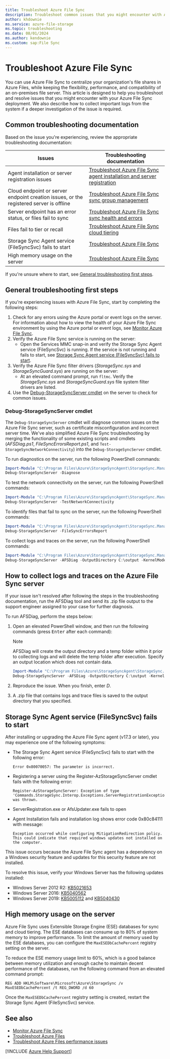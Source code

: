 ```yaml
---
title: Troubleshoot Azure File Sync
description: Troubleshoot common issues that you might encounter with Azure File Sync, which you can use to transform Windows Server into a quick cache of your Azure file share.
author: khdownie
ms.service: azure-file-storage
ms.topic: troubleshooting
ms.date: 08/01/2024
ms.author: kendownie
ms.custom: sap:File Sync
---
```

# Troubleshoot Azure File Sync

You can use Azure File Sync to centralize your organization's file shares in Azure Files, while keeping the flexibility, performance, and compatibility of an on-premises file server. This article is designed to help you troubleshoot and resolve issues that you might encounter with your Azure File Sync deployment. We also describe how to collect important logs from the system if a deeper investigation of the issue is required. 

## Common troubleshooting documentation

Based on the issue you're experiencing, review the appropriate troubleshooting documentation:

|Issues|Troubleshooting documentation|
|---|---|
|Agent installation or server registration issues|[Troubleshoot Azure File Sync agent installation and server registration](file-sync-troubleshoot-installation.md)|
|Cloud endpoint or server endpoint creation issues, or the registered server is offline|[Troubleshoot Azure File Sync sync group management](file-sync-troubleshoot-sync-group-management.md)|
|Server endpoint has an error status, or files fail to sync|[Troubleshoot Azure File Sync sync health and errors](file-sync-troubleshoot-sync-errors.md)|
|Files fail to tier or recall|[Troubleshoot Azure File Sync cloud tiering](file-sync-troubleshoot-cloud-tiering.md)|
|Storage Sync Agent service (FileSyncSvc) fails to start|[Troubleshoot Azure File Sync](#storage-sync-agent-service-filesyncsvc-fails-to-start)|
|High memory usage on the server|[Troubleshoot Azure File Sync](#high-memory-usage-on-the-server)|

If you're unsure where to start, see [General troubleshooting first steps](#general-troubleshooting-first-steps).

## General troubleshooting first steps

If you're experiencing issues with Azure File Sync, start by completing the following steps:

1. Check for any errors using the Azure portal or event logs on the server. For information about how to view the health of your Azure File Sync environment by using the Azure portal or event logs, see [Monitor Azure File Sync](/azure/storage/file-sync/file-sync-monitoring#storage-sync-service).
2. Verify the Azure File Sync service is running on the server:
    - Open the Services MMC snap-in and verify the Storage Sync Agent service (FileSyncSvc) is running. If the service is not running and fails to start, see [Storage Sync Agent service (FileSyncSvc) fails to start](#storage-sync-agent-service-filesyncsvc-fails-to-start).
3. Verify the Azure File Sync filter drivers (*StorageSync.sys* and *StorageSyncGuard.sys*) are running on the server:
    - At an elevated command prompt, run `fltmc`. Verify the *StorageSync.sys* and *StorageSyncGuard.sys* file system filter drivers are listed.
4. Use the [Debug-StorageSyncServer cmdlet](#debug-storagesyncserver-cmdlet) on the server to check for common issues.

### Debug-StorageSyncServer cmdlet

The `Debug-StorageSyncServer` cmdlet will diagnose common issues on the Azure File Sync server, such as certificate misconfiguration and incorrect server time. We've also simplified Azure File Sync troubleshooting by merging the functionality of some existing scripts and cmdlets (*AFSDiag.ps1*, *FileSyncErrorsReport.ps1*, and `Test-StorageSyncNetworkConnectivity`) into the `Debug-StorageSyncServer` cmdlet.
 
To run diagnostics on the server, run the following PowerShell commands:

```powershell
Import-Module "C:\Program Files\Azure\StorageSyncAgent\StorageSync.Management.ServerCmdlets.dll"
Debug-StorageSyncServer -Diagnose
```
To test the network connectivity on the server, run the following PowerShell commands:
```powershell
Import-Module "C:\Program Files\Azure\StorageSyncAgent\StorageSync.Management.ServerCmdlets.dll"
Debug-StorageSyncServer -TestNetworkConnectivity
```

To identify files that fail to sync on the server, run the following PowerShell commands:

```powershell
Import-Module "C:\Program Files\Azure\StorageSyncAgent\StorageSync.Management.ServerCmdlets.dll"
Debug-StorageSyncServer -FileSyncErrorsReport
```

To collect logs and traces on the server, run the following PowerShell commands:

```powershell
Import-Module "C:\Program Files\Azure\StorageSyncAgent\StorageSync.Management.ServerCmdlets.dll"
Debug-StorageSyncServer -AFSDiag -OutputDirectory C:\output -KernelModeTraceLevel Verbose -UserModeTraceLevel Verbose
```

## How to collect logs and traces on the Azure File Sync server

If your issue isn't resolved after following the steps in the troubleshooting documentation, run the AFSDiag tool and send its .zip file output to the support engineer assigned to your case for further diagnosis.

To run AFSDiag, perform the steps below:

1. Open an elevated PowerShell window, and then run the following commands (press <kbd>Enter</kbd> after each command):

    > [!NOTE]
    > AFSDiag will create the output directory and a temp folder within it prior to collecting logs and will delete the temp folder after execution. Specify an output location which does not contain data.

    ```powershell
    Import-Module "C:\Program Files\Azure\StorageSyncAgent\StorageSync.Management.ServerCmdlets.dll"
    Debug-StorageSyncServer -AFSDiag -OutputDirectory C:\output -KernelModeTraceLevel Verbose -UserModeTraceLevel Verbose
    ```

2. Reproduce the issue. When you finish, enter *D*.
3. A .zip file that contains logs and trace files is saved to the output directory that you specified.

## Storage Sync Agent service (FileSyncSvc) fails to start

After installing or upgrading the Azure File Sync agent (v17.3 or later), you may experience one of the following symptoms:

- The Storage Sync Agent service (FileSyncSvc) fails to start with the following error: 

  ```
  Error 0x80070057: The parameter is incorrect. 
  ```

- Registering a server using the Register-AzStorageSyncServer cmdlet fails with the following error: 

  ```
  Register-AzStorageSyncServer: Exception of type 'Commands.StorageSync.Interop.Exceptions.ServerRegistrationException' was thrown.
  ```

- ServerRegistration.exe or AfsUpdater.exe fails to open
- Agent Installation fails and installation log shows error code 0x80c84111 with message:

  ```
  Exception occurred while configuring MitigationRedirection policy. This could indicate that required windows updates not installed on the computer.
  ```

This issue occurs because the Azure File Sync agent has a dependency on a Windows security feature and updates for this security feature are not installed.

To resolve this issue, verify your Windows Server has the following updates installed:
- Windows Server 2012 R2: [KB5021653](https://support.microsoft.com/topic/kb5021653-out-of-band-update-for-windows-server-2012-r2-november-17-2022-8e6ec2e9-6373-46d7-95bc-852f992fd1ff)
- Windows Server 2016: [KB5040562](https://support.microsoft.com/topic/kb5040562-servicing-stack-update-for-windows-10-version-1607-and-server-2016-july-9-2024-281c97b9-c566-417e-8406-a84efd30f70c)
- Windows Server 2019: [KB5005112](https://support.microsoft.com/topic/kb5005112-servicing-stack-update-for-windows-10-version-1809-august-10-2021-df6a9e0d-8012-41f4-ae74-b79f1c1940b2) and [KB5040430](https://support.microsoft.com/topic/july-9-2024-kb5040430-os-build-17763-6054-0bb10c24-db8c-47eb-8fa9-9ebc06afa4e7)

## High memory usage on the server

Azure File Sync uses Extensible Storage Engine (ESE) databases for sync and cloud tiering. The ESE databases can consume up to 80% of system memory to improve performance. To limit the amount of memory used by the ESE databases, you can configure the `MaxESEDbCachePercent` registry setting on the server.

To reduce the ESE memory usage limit to 60%, which is a good balance between memory utilization and enough cache to maintain decent performance of the databases, run the following command from an elevated command prompt:

```console
REG ADD HKLM\Software\Microsoft\Azure\StorageSync /v MaxESEDbCachePercent /t REG_DWORD /d 60
```

Once the `MaxESEDbCachePercent` registry setting is created, restart the Storage Sync Agent (FileSyncSvc) service. 

## See also

- [Monitor Azure File Sync](/azure/storage/file-sync/file-sync-monitoring)
- [Troubleshoot Azure Files](../connectivity/files-troubleshoot.md)
- [Troubleshoot Azure Files performance issues](../performance/files-troubleshoot-performance.md)

[!INCLUDE [Azure Help Support](../../../../includes/azure-help-support.md)]
